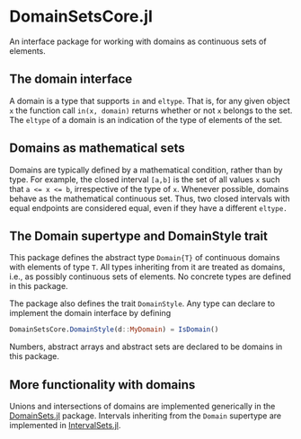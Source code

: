 # DomainSetsCore.jl
An interface package for working with domains as continuous sets of elements.

## The domain interface

A domain is a type that supports `in` and `eltype`. That is, for any given
object `x` the function call `in(x, domain)` returns whether or not `x` belongs
to the set. The `eltype` of a domain is an indication of the type of elements of
the set.

## Domains as mathematical sets

Domains are typically defined by a mathematical condition, rather than by type.
For example, the closed interval `[a,b]` is the set of all values `x` such that
`a <= x <= b`, irrespective of the type of `x`. Whenever possible, domains
behave as the mathematical continuous set. Thus, two closed intervals with equal
endpoints are considered equal, even if they have a different `eltype.`

## The Domain supertype and DomainStyle trait

This package defines the abstract type `Domain{T}` of continuous domains with
elements of type `T`. All types inheriting from it are treated as domains, i.e.,
as possibly continuous sets of elements. No concrete types are defined in this
package.

The package also defines the trait `DomainStyle`. Any type can declare to
implement the domain interface by defining
```julia
DomainSetsCore.DomainStyle(d::MyDomain) = IsDomain()
```

Numbers, abstract arrays and abstract sets are declared to be domains in this
package.

## More functionality with domains

Unions and intersections of domains are implemented generically in the
[DomainSets.jl](https://github.com/JuliaApproximation/DomainSets.jl) package.
Intervals inheriting from the `Domain` supertype are implemented in
[IntervalSets.jl](https://github.com/JuliaMath/IntervalSets.jl).
